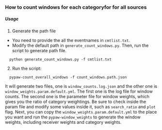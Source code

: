 ### How to count windows for each categoryfor for all sources


##### Usage

1. Generate the path file
  * You need to provide the all the eventnames in `cmtlist.txt`.
  * Modify the default path in `generate_count_windows.py`.
  Then, run the script to generate path file.

  ```
    python generate_count_windows.py -f cmtlist.txt
  ```

2. Run the script:
  ```
    pypaw-count_overall_windows -f count_windows.path.json
  ```
  It will generate two files, one is `window_counts.log.json` and the other one is `window_weights.param.default.yml`. The first one is the log file for window counts. The second one is the parameter file for window weights, which gives you the ratio of category weightings. Be sure to check inside the param file and modify some values inside it, such as `search_ratio` and `plot` flag.
  Next, you can copy the `window_weights.param.default.yml` to the place you want and run the `pypaw-window_weights` to generate the window weights, including receiver weights and category weights.
